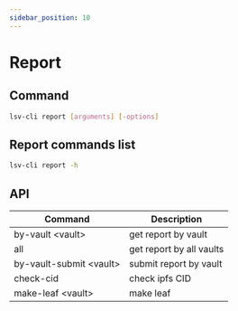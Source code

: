 ```yaml
---
sidebar_position: 10
---
```


# Report

## Command

```bash
lsv-cli report [arguments] [-options]
```

## Report commands list

```bash
lsv-cli report -h
```

## API

| Command                  | Description              |
| ------------------------ | ------------------------ |
| by-vault \<vault>        | get report by vault      |
| all                      | get report by all vaults |
| by-vault-submit \<vault> | submit report by vault   |
| check-cid                | check ipfs CID           |
| make-leaf \<vault>       | make leaf                |
